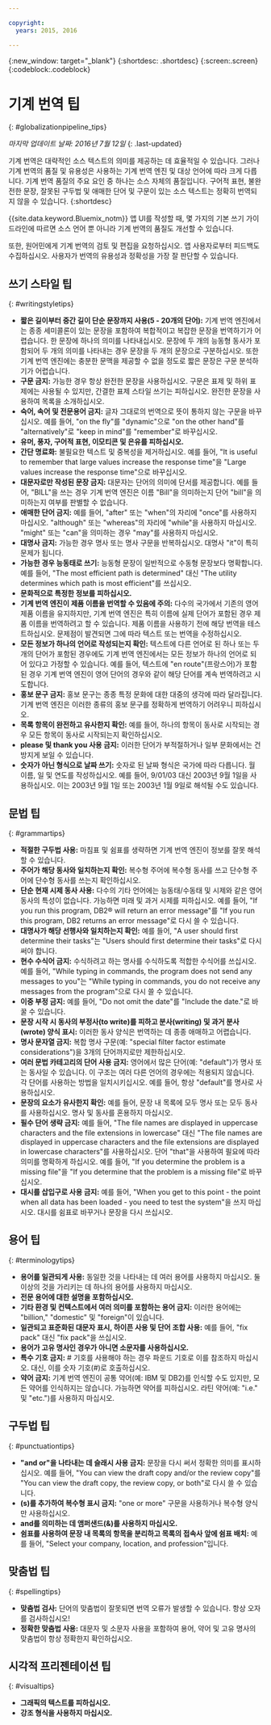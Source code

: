 ```yaml
---

copyright:
  years: 2015, 2016

---
```


{:new_window: target="_blank"}
{:shortdesc: .shortdesc}
{:screen:.screen}
{:codeblock:.codeblock}


# 기계 번역 팁
{: #globalizationpipeline_tips}

*마지막 업데이트 날짜: 2016년 7월 12일*
{: .last-updated}

기계 번역은 대략적인 소스 텍스트의 의미를 제공하는 데 효율적일 수 있습니다. 그러나 기계 번역의 품질 및 유용성은 사용하는 기계 번역 엔진 및 대상 언어에 따라 크게 다릅니다. 기계 번역 품질의 주요 요인 중 하나는 소스 자체의 품질입니다. 구어적 표현, 불완전한 문장, 잘못된 구두법 및 애매한 단어 및 구문이 있는 소스 텍스트는 정확히 번역되지 않을 수 있습니다.
{:shortdesc}

{{site.data.keyword.Bluemix_notm}} 앱 UI를 작성할 때, 몇 가지의 기본 쓰기 가이드라인에 따르면 소스 언어 뿐 아니라 기계 번역의 품질도 개선할 수 있습니다.

또한, 원어민에게 기계 번역의 검토 및 편집을 요청하십시오. 앱 사용자로부터 피드백도 수집하십시오. 사용자가 번역의 유용성과 정확성을 가장 잘 판단할 수 있습니다.

## 쓰기 스타일 팁
{: #writingstyletips}

* **짧은 길이부터 중간 길이 단순 문장까지 사용(5 - 20개의 단어):** 기계 번역 엔진에서는 종종 세미콜론이 있는 문장을 포함하여 복합적이고 복잡한 문장을 번역하기가 어렵습니다. 한 문장에 하나의 의미를 나타내십시오. 문장에 두 개의 능동형 동사가 포함되어 두 개의 의미를 나타내는 경우 문장을 두 개의 문장으로 구분하십시오. 또한 기계 번역 엔진에는 충분한 문맥을 제공할 수 없을 정도로 짧은 문장은 구문 분석하기가 어렵습니다. 
* **구문 금지:** 가능한 경우 항상 완전한 문장을 사용하십시오. 구문은 표제 및 하위 표제에는 사용될 수 있지만, 간결한 표제 스타일 쓰기는 피하십시오. 완전한 문장을 사용하여 목록을 소개하십시오.
* **숙어, 속어 및 전문용어 금지:** 글자 그대로의 번역으로 뜻이 통하지 않는 구문을 바꾸십시오. 예를 들어, "on the fly"를 "dynamic"으로 "on the other hand"를 "alternatively"로 "keep in mind"를 "remember"로 바꾸십시오.
* **유머, 풍자, 구어적 표현, 이모티콘 및 은유를 피하십시오.**
* **간단 명료화:** 불필요한 텍스트 및 중복성을 제거하십시오. 예를 들어, "It is useful to remember that large values increase the response time"을 "Large values increase the response time"으로 바꾸십시오.
* **대문자로만 작성된 문장 금지:** 대문자는 단어의 의미에 단서를 제공합니다. 예를 들어, "BILL"을 쓰는 경우 기계 번역 엔진은 이름 "Bill"을 의미하는지 단어 "bill"을 의미하는지 여부를 판별할 수 없습니다.
* **애매한 단어 금지:** 예를 들어, "after" 또는 "when"의 자리에 "once"를 사용하지 마십시오. "although" 또는 "whereas"의 자리에 "while"을 사용하지 마십시오. "might" 또는 "can"을 의미하는 경우 "may"를 사용하지 마십시오.
* **대명사 금지:** 가능한 경우 명사 또는 명사 구문을 반복하십시오. 대명사 "it"이 특히 문제가 됩니다.
* **가능한 경우 능동태로 쓰기:** 능동형 문장이 일반적으로 수동형 문장보다 명확합니다. 예를 들어, "The most efficient path is determined" 대신 "The utility determines which path is most efficient"를 쓰십시오.
* **문화적으로 특정한 정보를 피하십시오.**
* **기계 번역 엔진이 제품 이름을 번역할 수 있음에 주의:** 다수의 국가에서 기존의 영어 제품 이름을 유지하지만, 기계 번역 엔진은 특히 이름에 실제 단어가 포함된 경우 제품 이름을 번역하려고 할 수 있습니다. 제품 이름을 사용하기 전에 해당 번역을 테스트하십시오. 문제점이 발견되면 그에 따라 텍스트 또는 번역을 수정하십시오.
* **모든 정보가 하나의 언어로 작성되는지 확인:** 텍스트에 다른 언어로 된 하나 또는 두 개의 단어가 포함된 경우에도 기계 번역 엔진에서는 모든 정보가 하나의 언어로 되어 있다고 가정할 수 있습니다. 예를 들어, 텍스트에 "en route"(프랑스어)가 포함된 경우 기계 번역 엔진이 영어 단어의 경우와 같이 해당 단어를 계속 번역하려고 시도합니다.
* **홍보 문구 금지:** 홍보 문구는 종종 특정 문화에 대한 대중의 생각에 따라 달라집니다. 기계 번역 엔진은 이러한 종류의 홍보 문구를 정확하게 번역하기 어려우니 피하십시오.
* **목록 항목이 완전하고 유사한지 확인:** 예를 들어, 하나의 항목이 동사로 시작되는 경우 모든 항목이 동사로 시작되는지 확인하십시오.
* **please 및 thank you 사용 금지:** 이러한 단어가 부적절하거나 일부 문화에서는 건방지게 보일 수 있습니다.
* **숫자가 아닌 형식으로 날짜 쓰기:** 숫자로 된 날짜 형식은 국가에 따라 다릅니다. 월 이름, 일 및 연도를 작성하십시오. 예를 들어, 9/01/03 대신 2003년 9월 1일을 사용하십시오. 이는 2003년 9월 1일 또는 2003년 1월 9일로 해석될 수도 있습니다.

## 문법 팁
{: #grammartips}

* **적절한 구두법 사용:** 마침표 및 쉼표를 생략하면 기계 번역 엔진이 정보를 잘못 해석할 수 있습니다.
* **주어가 해당 동사와 일치하는지 확인:** 복수형 주어에 복수형 동사를 쓰고 단수형 주어에 단수형 동사를 쓰는지 확인하십시오.
* **단순 현재 시제 동사 사용:** 다수의 기타 언어에는 능동태/수동태 및 시제와 같은 영어 동사의 특성이 없습니다. 가능하면 미래 및 과거 시제를 피하십시오. 예를 들어, "If you run this program, DB2® will return an error message"를 "If you run this program, DB2 returns an error message"로 다시 쓸 수 있습니다.
* **대명사가 해당 선행사와 일치하는지 확인:** 예를 들어, "A user should first determine their tasks"는 "Users should first determine their tasks"로 다시 써야 합니다.
* **현수 수식어 금지:** 수식하려고 하는 명사를 수식하도록 적합한 수식어를 쓰십시오. 예를 들어, "While typing in commands, the program does not send any messages to you"는 "While typing in commands, you do not receive any messages from the program"으로 다시 쓸 수 있습니다.
* **이중 부정 금지:** 예를 들어, "Do not omit the date"를 "Include the date."로 바꿀 수 있습니다.
* **문장 시작 시 동사의 부정사(to write)를 피하고 분사(writing) 및 과거 분사(wrote) 양식 표시:** 이러한 동사 양식은 번역하는 데 종종 애매하고 어렵습니다.
* **명사 문자열 금지:** 복합 명사 구문(예: "special filter factor estimate considerations")을 3개의 단어까지로만 제한하십시오.
* **여러 문법 카테고리의 단어 사용 금지:** 영어에서 많은 단어(예: "default")가 명사 또는 동사일 수 있습니다. 이 구조는 여러 다른 언어의 경우에는 적용되지 않습니다. 각 단어를 사용하는 방법을 일치시키십시오. 예를 들어, 항상 "default"를 명사로 사용하십시오.
* **문장의 요소가 유사한지 확인:** 예를 들어, 문장 내 목록에 모두 명사 또는 모두 동사를 사용하십시오. 명사 및 동사를 혼용하지 마십시오.
* **필수 단어 생략 금지:** 예를 들어, "The file names are displayed in uppercase characters and the file extensions in lowercase" 대신 "The file names are displayed in uppercase characters and the file extensions are displayed in lowercase characters"를 사용하십시오. 단어 "that"을 사용하여 필요에 따라 의미를 명확하게 하십시오. 예를 들어, "If you determine the problem is a missing file"을 "If you determine that the problem is a missing file"로 바꾸십시오.
* **대시를 삽입구로 사용 금지:** 예를 들어, "When you get to this point - the point when all data has been loaded - you need to test the system"을 쓰지 마십시오. 대시를 쉼표로 바꾸거나 문장을 다시 쓰십시오.
 
## 용어 팁
{: #terminologytips}

* **용어를 일관되게 사용:** 동일한 것을 나타내는 데 여러 용어를 사용하지 마십시오. 둘 이상의 것을 가리키는 데 하나의 용어를 사용하지 마십시오.
* **전문 용어에 대한 설명을 포함하십시오.**
* **기타 환경 및 컨텍스트에서 여러 의미를 포함하는 용어 금지:** 이러한 용어에는 "billion," "domestic" 및 "foreign"이 있습니다.
* **일관되고 표준화된 대문자 표시, 하이픈 사용 및 단어 조합 사용:** 예를 들어, "fix pack" 대신 "fix pack"을 쓰십시오.
* **용어가 고유 명사인 경우가 아니면 소문자를 사용하십시오.**
* **특수 기호 금지:** # 기호를 사용해야 하는 경우 파운드 기호로 이를 참조하지 마십시오. 대신, 이를 숫자 기호(#)로 호출하십시오.
* **약어 금지:** 기계 번역 엔진이 공통 약어(예: IBM 및 DB2)를 인식할 수도 있지만, 모든 약어를 인식하지는 않습니다. 가능하면 약어를 피하십시오. 라틴 약어(예: "i.e." 및 "etc.")를 사용하지 마십시오.

## 구두법 팁
{: #punctuationtips}

* **"and or"을 나타내는 데 슬래시 사용 금지:** 문장을 다시 써서 정확한 의미를 표시하십시오. 예를 들어, "You can view the draft copy and/or the review copy"를 "You can view the draft copy, the review copy, or both"로 다시 쓸 수 있습니다.
* **(s)를 추가하여 복수형 표시 금지:** "one or more" 구문을 사용하거나 복수형 양식만 사용하십시오.
* **and를 의미하는 데 앰퍼샌드(&)를 사용하지 마십시오.**
* **쉼표를 사용하여 문장 내 목록의 항목을 분리하고 목록의 접속사 앞에 쉼표 배치:** 예를 들어, "Select your company, location, and profession"입니다.

## 맞춤법 팁
{: #spellingtips}

* **맞춤법 검사:** 단어의 맞춤법이 잘못되면 번역 오류가 발생할 수 있습니다. 항상 오자를 검사하십시오!
* **정확한 맞춤법 사용:** 대문자 및 소문자 사용을 포함하여 용어, 약어 및 고유 명사의 맞춤법이 항상 정확한지 확인하십시오.

## 시각적 프리젠테이션 팁
{: #visualtips}

* **그래픽의 텍스트를 피하십시오.**
* **강조 형식을 사용하지 마십시오.**


